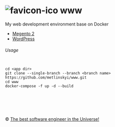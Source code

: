 ![favicon-ico] www
=======

My web development environment base on Docker

-  [Megento 2](https://github.com/metlinskyi/www/tree/magento2)
-  [WordPress](https://github.com/metlinskyi/www/tree/wordpress)
  
###### Usage

```

cd <app dir>
git clone --single-branch --branch <branch name> https://github.com/metlinskyi/www.git
cd www
docker-compose -f up -d --build

```

&nbsp;
============
&copy; [The best software engineer in the Universe!](http://www.metlinskyi.com/)

[favicon-ico]: https://raw.github.com/metlinskyi/www/master/favicon.png